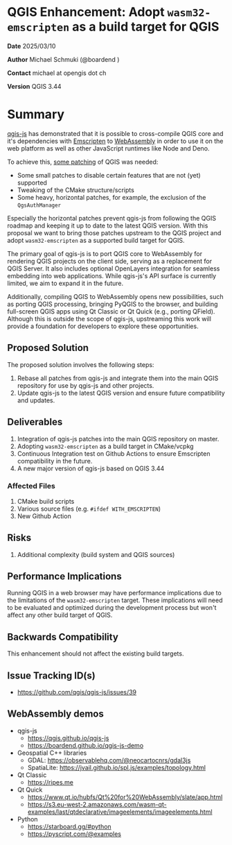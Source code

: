 # QGIS Enhancement: Adopt `wasm32-emscripten` as a build target for QGIS

**Date** 2025/03/10

**Author** Michael Schmuki (@boardend )

**Contact** michael at opengis dot ch

**Version** QGIS 3.44

# Summary

[qgis-js](https://github.com/qgis/qgis-js) has demonstrated that it is possible to cross-compile QGIS core and it's dependencies with [Emscripten](https://emscripten.org/) to [WebAssembly](https://webassembly.org/) in order to use it on the web platform as well as other JavaScript runtimes like Node and Deno.

To achieve this, [some patching](https://github.com/qgis/qgis-js/tree/main/build/vcpkg-ports/qgis-qt6) of QGIS was needed:
- Some small patches to disable certain features that are not (yet) supported
- Tweaking of the CMake structure/scripts
- Some heavy, horizontal patches, for example, the exclusion of the `QgsAuthManager`

Especially the horizontal patches prevent qgis-js from following the QGIS roadmap and keeping it up to date to the latest QGIS version. With this proposal we want to bring those patches upstream to the QGIS project and adopt `wasm32-emscripten` as a supported build target for QGIS.

The primary goal of qgis-js is to port QGIS core to WebAssembly for rendering QGIS projects on the client side, serving as a replacement for QGIS Server. It also includes optional OpenLayers integration for seamless embedding into web applications. While qgis-js's API surface is currently limited, we aim to expand it in the future.

Additionally, compiling QGIS to WebAssembly opens new possibilities, such as porting QGIS processing, bringing PyQGIS to the browser, and building full-screen QGIS apps using Qt Classic or Qt Quick (e.g., porting QField). Although this is outside the scope of qgis-js, upstreaming this work will provide a foundation for developers to explore these opportunities.

## Proposed Solution

The proposed solution involves the following steps:
1. Rebase all patches from qgis-js and integrate them into the main QGIS repository for use by qgis-js and other projects.
2. Update qgis-js to the latest QGIS version and ensure future compatibility and updates.

## Deliverables

1. Integration of qgis-js patches into the main QGIS repository on master.
2. Adopting `wasm32-emscripten` as a build target in CMake/vcpkg
3. Continuous Integration test on Github Actions to ensure Emscripten compatibility in the future.
4. A new major version of qgis-js based on QGIS 3.44

### Affected Files

1. CMake build scripts
2. Various source files (e.g. `#ifdef WITH_EMSCRIPTEN`)
3. New Github Action

## Risks

1. Additional complexity (build system and QGIS sources)

## Performance Implications

Running QGIS in a web browser may have performance implications due to the limitations of the `wasm32-emscripten` target. These implications will need to be evaluated and optimized during the development process but won't affect any other build target of QGIS.

## Backwards Compatibility

This enhancement should not affect the existing build targets.

## Issue Tracking ID(s)

- https://github.com/qgis/qgis-js/issues/39

## WebAssembly demos

- qgis-js
  - https://qgis.github.io/qgis-js
  - https://boardend.github.io/qgis-js-demo
- Geospatial C++ libraries
  - GDAL: https://observablehq.com/@neocartocnrs/gdal3js
  - SpatiaLite: https://jvail.github.io/spl.js/examples/topology.html
- Qt Classic
  - https://ripes.me
- Qt Quick
  - https://www.qt.io/hubfs/Qt%20for%20WebAssembly/slate/app.html
  - https://s3.eu-west-2.amazonaws.com/wasm-qt-examples/last/qtdeclarative/imageelements/imageelements.html
- Python
  - https://starboard.gg/#python
  - https://pyscript.com/@examples
